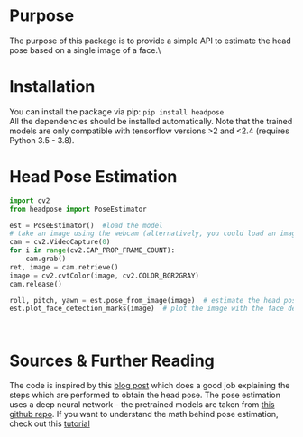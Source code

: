 # Purpose
The purpose of this package is to provide a simple API to estimate the head pose based on a single image of a face.\

# Installation
You can install the package via pip: `pip install headpose` \
All the dependencies should be installed automatically. Note that the trained models are only compatible with
tensorflow versions >2 and <2.4 (requires Python 3.5 - 3.8).

# Head Pose Estimation
```python
import cv2
from headpose import PoseEstimator

est = PoseEstimator()  #load the model
# take an image using the webcam (alternatively, you could load an image)
cam = cv2.VideoCapture(0)
for i in range(cv2.CAP_PROP_FRAME_COUNT):
    cam.grab()
ret, image = cam.retrieve()
image = cv2.cvtColor(image, cv2.COLOR_BGR2GRAY)
cam.release()

roll, pitch, yawn = est.pose_from_image(image)  # estimate the head pose
est.plot_face_detection_marks(image)  # plot the image with the face detection marks




```


# Sources & Further Reading
The code is inspired by this 
[blog post](https://towardsdatascience.com/real-time-head-pose-estimation-in-python-e52db1bc606a)
which does a good job explaining the steps which are performed to obtain the head pose. The pose estimation uses a
deep neural network - the pretrained models are taken from
[this github repo](https://github.com/vardanagarwal/Proctoring-AI).
If you want to understand the math behind pose estimation, check out this
[tutorial](https://learnopencv.com/head-pose-estimation-using-opencv-and-dlib/)

